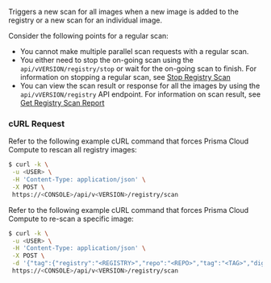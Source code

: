 Triggers a new scan for all images when a new image is added to the registry or a new scan for an individual image.
 
Consider the following points for a regular scan:
 
* You cannot make multiple parallel scan requests with a regular scan.
* You either need to stop the on-going scan using the `api/vVERSION/registry/stop` or wait for the on-going scan to finish.
For information on stopping a regular scan, see [Stop Registry Scan](https://prisma.pan.dev/api/cloud/cwpp/registry#operation/post-registry-stop)
* You can view the scan result or response for all the images by using the `api/vVERSION/registry` API endpoint.
For information on scan result, see [Get Registry Scan Report](https://prisma.pan.dev/api/cloud/cwpp/registry#operation/get-registry)
 
### cURL Request
Refer to the following example cURL command that forces Prisma Cloud Compute to rescan all registry images:
 
```bash
$ curl -k \
 -u <USER> \
 -H 'Content-Type: application/json' \
 -X POST \
 https://<CONSOLE>/api/v<VERSION>/registry/scan
```
 
Refer to the following example cURL command that forces Prisma Cloud Compute to re-scan a specific image:
 
```bash
$ curl -k \
 -u <USER> \
 -H 'Content-Type: application/json' \
 -X POST \
 -d '{"tag":{"registry":"<REGISTRY>","repo":"<REPO>","tag":"<TAG>","digest":""}}'\
 https://<CONSOLE>/api/v<VERSION>/registry/scan
```
